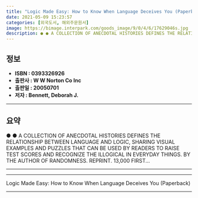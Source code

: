 ```yaml
---
title: "Logic Made Easy: How to Know When Language Deceives You (Paperback)"
date: 2021-05-09 15:23:57
categories: [외국도서, 해외주문원서]
image: https://bimage.interpark.com/goods_image/9/0/4/6/17629046s.jpg
description: ● ● A COLLECTION OF ANECDOTAL HISTORIES DEFINES THE RELATIONSHIP BETWEEN LANGUAGE AND LOGIC, SHARING VISUAL EXAMPLES AND PUZZLES THAT CAN BE USED BY READERS T
---
```


## **정보**

- **ISBN : 0393326926**
- **출판사 : W W Norton   Co Inc**
- **출판일 : 20050701**
- **저자 : Bennett, Deborah J.**

------



## **요약**

●  ●  A COLLECTION OF ANECDOTAL HISTORIES DEFINES THE RELATIONSHIP BETWEEN LANGUAGE AND LOGIC, SHARING VISUAL EXAMPLES AND PUZZLES THAT CAN BE USED BY READERS TO RAISE TEST SCORES AND RECOGNIZE THE ILLOGICAL IN EVERYDAY THINGS. BY THE AUTHOR OF RANDOMNESS. REPRINT. 13,000 FIRST... 

------



------


Logic Made Easy: How to Know When Language Deceives You (Paperback) 

------


